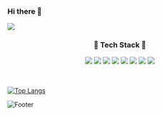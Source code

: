 ### Hi there 👋

<!--
**hyunjin0915/hyunjin0915** is a ✨ _special_ ✨ repository because its `README.md` (this file) appears on your GitHub profile.

Here are some ideas to get you started:

- 🔭 I’m currently working on ...
- 🌱 I’m currently learning ...
- 👯 I’m looking to collaborate on ...
- 🤔 I’m looking for help with ...
- 💬 Ask me about ...
- 📫 How to reach me: ...
- 😄 Pronouns: ...
- ⚡ Fun fact: ...
-->

<img src="https://capsule-render.vercel.app/api?type=wave&color=auto&height=200&section=header&text=HelloWorld&fontSize=50&animation=twinkling" />

<div align=center>
  <h3>🥐 Tech Stack 🥐</h3>
</div>
<div align="center">
	<img src="https://img.shields.io/badge/Unity-FFFFFF?style=flat&logo=Unity&logoColor=white" />
	<img src="https://img.shields.io/badge/cplusplus-00599C?style=flat&logo=cplusplus&logoColor=white" />
	<img src="https://img.shields.io/badge/c%23-%23239120?style=flat&logo=c%23&logoColor=white" />
	<img src="https://img.shields.io/badge/visualstudio-5C2D91?style=flat&logo=visualstudio&logoColor=white" />
	<img src="https://img.shields.io/badge/javascript-F7DF1E?style=flat&logo=javascript&logoColor=white" />
	<img src="https://img.shields.io/badge/mysql-4479A1?style=flat&logo=mysql&logoColor=white" />
	<img src="https://img.shields.io/badge/github-181717?style=flat&logo=github&logoColor=white" />
	<img src="https://img.shields.io/badge/Android%20Studio-3DDC84?style=flat&logo=Android%20Studio&logoColor=white" />
</div>

<br> </br>
[![Top Langs](https://github-readme-stats.vercel.app/api/top-langs/?username=hyunjin0915)](https://github.com/anuraghazra/github-readme-stats)

![Footer](https://capsule-render.vercel.app/api?type=waving&color=auto&height=200&section=footer)
